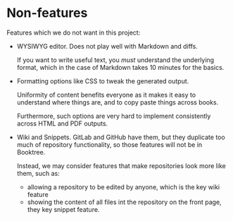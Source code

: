 # Non-features

Features which we do not want in this project:

-   WYSIWYG editor. Does not play well with Markdown and diffs.

    If you want to write useful text, you *must* understand the underlying format,
    which in the case of Markdown takes 10 minutes for the basics.

-   Formatting options like CSS to tweak the generated output.

    Uniformity of content benefits everyone as it makes it easy to understand where things are,
    and to copy paste things across books.

    Furthermore, such options are very hard to implement consistently across HTML and PDF outputs.

-   Wiki and Snippets. GitLab and GitHub have them, but they duplicate too much of repository functionality,
    so those features will not be in Booktree.

    Instead, we may consider features that make repositories look more like them, such as:

    - allowing a repository to be edited by anyone, which is the key wiki feature
    - showing the content of all files int the repository on the front page, they key snippet feature.
